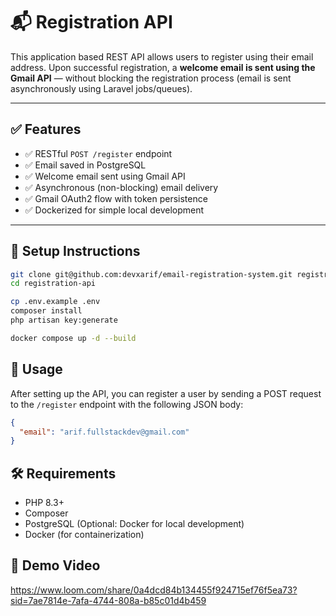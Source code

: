 # 📬 Registration API

This application based REST API allows users to register using their email address. Upon successful registration, a **welcome email is sent using the Gmail API** — without blocking the registration process (email is sent asynchronously using Laravel jobs/queues).

---

## ✅ Features

- ✅ RESTful `POST /register` endpoint
- ✅ Email saved in PostgreSQL
- ✅ Welcome email sent using Gmail API
- ✅ Asynchronous (non-blocking) email delivery
- ✅ Gmail OAuth2 flow with token persistence
- ✅ Dockerized for simple local development

---

## 🚀 Setup Instructions

```bash
git clone git@github.com:devxarif/email-registration-system.git registration-api
cd registration-api

cp .env.example .env
composer install
php artisan key:generate

docker compose up -d --build
```

## 📧 Usage
After setting up the API, you can register a user by sending a POST request to the `/register` endpoint with the following JSON body:

```json
{
  "email": "arif.fullstackdev@gmail.com"
}
```

## 🛠️ Requirements
- PHP 8.3+
- Composer
- PostgreSQL (Optional: Docker for local development)
- Docker (for containerization)

## 🎥 Demo Video

https://www.loom.com/share/0a4dcd84b134455f924715ef76f5ea73?sid=7ae7814e-7afa-4744-808a-b85c01d4b459

